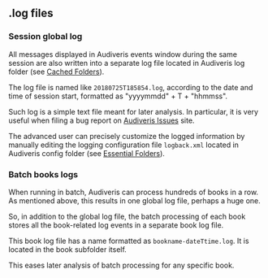 ## .log files

### Session global log

All messages displayed in Audiveris events window during the same session are also written into a
separate log file located in Audiveris log folder (see [Cached Folders](../folders/cached.md)).

The log file is named like `20180725T185854.log`, according to the date and time of session start,
formatted as "yyyymmdd" + T + "hhmmss".

Such log is a simple text file meant for later analysis.
In particular, it is very useful when filing a bug report on
[Audiveris Issues](https://github.com/Audiveris/audiveris/issues) site.

The advanced user can precisely customize the logged information by manually editing the logging
configuration file `logback.xml` located in Audiveris config folder
(see [Essential Folders](../folders/essential.md)).

### Batch books logs

When running in batch, Audiveris can process hundreds of books in a row.
As mentioned above, this results in one global log file, perhaps a huge one.

So, in addition to the global log file, the batch processing of each book stores all the
book-related log events in a separate book log file.

This book log file has a name formatted as `bookname-dateTtime.log`.
It is located in the book subfolder itself.

This eases later analysis of batch processing for any specific book.
